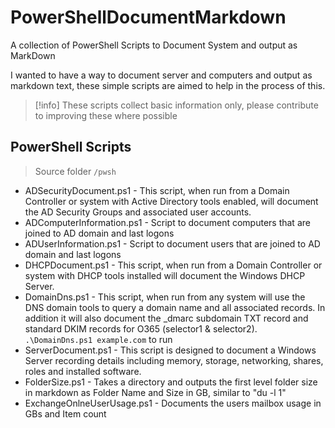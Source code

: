 # PowerShellDocumentMarkdown

A collection of PowerShell Scripts to Document System and output as MarkDown

I wanted to have a way to document server and computers and output as markdown text, these simple scripts are aimed to help in the process of this.

>[!info]
>These scripts collect basic information only, please contribute to improving these where possible

## PowerShell Scripts

> Source folder `/pwsh`

- ADSecurityDocument.ps1 - This script, when run from a Domain Controller or system with Active Directory tools enabled, will document the AD Security Groups and associated user accounts.
- ADComputerInformation.ps1 - Script to document computers that are joined to AD domain and last logons
- ADUserInformation.ps1 - Script to document users that are joined to AD domain and last logons
- DHCPDocument.ps1 - This script, when run from a Domain Controller or system with DHCP tools installed will document the Windows DHCP Server.
- DomainDns.ps1 - This script, when run from any system will use the DNS domain tools to query a domain name and all associated records.  In addition it will also document the _dmarc subdomain TXT record and standard DKIM records for O365 (selector1 & selector2). `.\DomainDns.ps1 example.com` to run
- ServerDocument.ps1 - This script is designed to document a Windows Server recording details including memory, storage, networking, shares, roles and installed software.
- FolderSize.ps1 - Takes a directory and outputs the first level folder size in markdown as Folder Name and Size in GB, similar to "du -l 1"
- ExchangeOnlneUserUsage.ps1 - Documents the users mailbox usage in GBs and Item count
